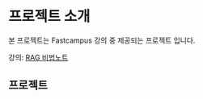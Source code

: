 # 프로젝트 소개

본 프로젝트는 Fastcampus 강의 중 제공되는 프로젝트 입니다.

강의: [RAG 비법노트](https://fastcampus.co.kr/data_online_teddy)

## 프로젝트
